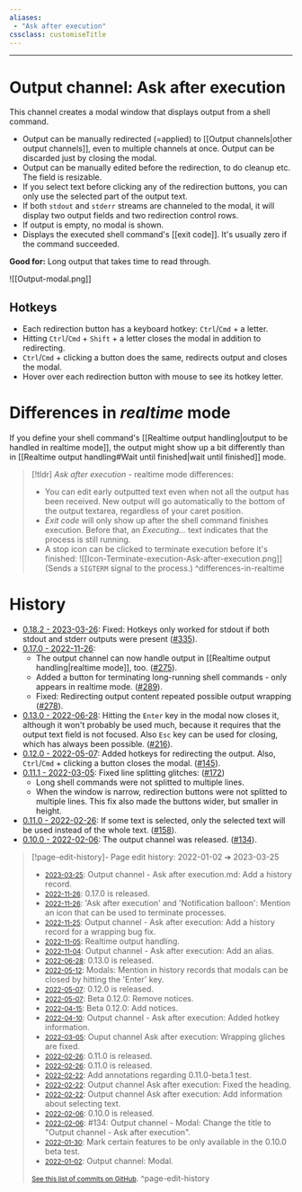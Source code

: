 ```yaml
---
aliases:
 - "Ask after execution"
cssclass: customiseTitle
---
```


---
# Output channel: Ask after execution
This channel creates a modal window that displays output from a shell command.
- Output can be manually redirected (=applied) to [[Output channels|other output channels]], even to multiple channels at once. Output can be discarded just by closing the modal.
- Output can be manually edited before the redirection, to do cleanup etc. The field is resizable.
- If you select text before clicking any of the redirection buttons, you can only use the selected part of the output text.
- If both `stdout` and `stderr` streams are channeled to the modal, it will display two output fields and two redirection control rows.
- If output is empty, no modal is shown.
- Displays the executed shell command's [[exit code]]. It's usually zero if the command succeeded.

**Good for:** Long output that takes time to read through.

![[Output-modal.png]]

## Hotkeys
- Each redirection button has a keyboard hotkey: `Ctrl`/`Cmd` + a letter. 
- Hitting `Ctrl`/`Cmd` + `Shift` + a letter closes the modal in addition to redirecting.
- `Ctrl`/`Cmd` + clicking a button does the same, redirects output and closes the modal.
- Hover over each redirection button with mouse to see its hotkey letter.

# Differences in *realtime* mode

If you define your shell command's [[Realtime output handling|output to be handled in realtime mode]], the output might show up a bit differently than in [[Realtime output handling#Wait until finished|wait until finished]] mode.

> [!tldr] _Ask after execution_ - realtime mode differences:
> - You can edit early outputted text even when not all the output has been received. New output will go automatically to the bottom of the output textarea, regardless of your caret position.
> - *Exit code* will only show up after the shell command finishes execution. Before that, an *Executing...* text indicates that the process is still running. 
> - A stop icon can be clicked to terminate execution before it's finished:
>   ![[Icon-Terminate-execution-Ask-after-execution.png]]
>   (Sends a `SIGTERM` signal to the process.)
> ^differences-in-realtime

# History
- [0.18.2 - 2023-03-26](https://github.com/Taitava/obsidian-shellcommands/blob/main/CHANGELOG.md#0182---2023-03-26): Fixed: Hotkeys only worked for stdout if both stdout and stderr outputs were present ([#335](https://github.com/Taitava/obsidian-shellcommands/issues/335)).
- [0.17.0 - 2022-11-26](https://github.com/Taitava/obsidian-shellcommands/blob/main/CHANGELOG.md#0170---2022-11-26):
	- The output channel can now handle output in [[Realtime output handling|realtime mode]], too. ([#275](https://github.com/Taitava/obsidian-shellcommands/issues/275)).
	- Added a button for terminating long-running shell commands - only appears in realtime mode. ([#289](https://github.com/Taitava/obsidian-shellcommands/issues/289)).
	- Fixed: Redirecting output content repeated possible output wrapping ([#278](https://github.com/Taitava/obsidian-shellcommands/issues/278)).
- [0.13.0 - 2022-06-28](https://github.com/Taitava/obsidian-shellcommands/blob/main/CHANGELOG.md#0130---2022-06-28): Hitting the `Enter` key in the modal now closes it, although it won't probably be used much, because it requires that the output text field is not focused. Also `Esc` key can be used for closing, which has always been possible. ([#216](https://github.com/Taitava/obsidian-shellcommands/issues/216)).
- [0.12.0 - 2022-05-07](https://github.com/Taitava/obsidian-shellcommands/blob/main/CHANGELOG.md#0120---2022-05-07): Added hotkeys for redirecting the output. Also, `Ctrl`/`Cmd` + clicking a button closes the modal. ([#145](https://github.com/Taitava/obsidian-shellcommands/issues/145)).
- [0.11.1 - 2022-03-05](https://github.com/Taitava/obsidian-shellcommands/blob/main/CHANGELOG.md#0111---2022-03-05): Fixed line splitting glitches: ([#172](https://github.com/Taitava/obsidian-shellcommands/issues/172))
	- Long shell commands were not splitted to multiple lines.
	- When the window is narrow, redirection buttons were not splitted to multiple lines. This fix also made the buttons wider, but smaller in height.
- [0.11.0 - 2022-02-26](https://github.com/Taitava/obsidian-shellcommands/blob/main/CHANGELOG.md#0110---2022-02-26): If some text is selected, only the selected text will be used instead of the whole text. ([#158](https://github.com/Taitava/obsidian-shellcommands/issues/158)).
- [0.10.0 - 2022-02-06](https://github.com/Taitava/obsidian-shellcommands/blob/main/CHANGELOG.md#0100---2022-02-06): The output channel was released. ([#134](https://github.com/Taitava/obsidian-shellcommands/issues/134)).

> [!page-edit-history]- Page edit history: 2022-01-02 &#10132; 2023-03-25
> - [<small>2023-03-25</small>](https://github.com/Taitava/obsidian-shellcommands-documentation/commit/9b35ea387574e4cc06eb774c6659cd99954aa13a): Output channel - Ask after execution.md: Add a history record.
> - [<small>2022-11-26</small>](https://github.com/Taitava/obsidian-shellcommands-documentation/commit/c96937ed11df76038408f3b8e89529e6732878fc): 0.17.0 is released.
> - [<small>2022-11-26</small>](https://github.com/Taitava/obsidian-shellcommands-documentation/commit/51befca61156a26873f502966d42de2d98b382fe): 'Ask after execution' and 'Notification balloon': Mention an icon that can be used to terminate processes.
> - [<small>2022-11-25</small>](https://github.com/Taitava/obsidian-shellcommands-documentation/commit/cfdba5f85d4f92207a8fb81b14c9116b8e1f465f): Output channel - Ask after execution: Add a history record for a wrapping bug fix.
> - [<small>2022-11-05</small>](https://github.com/Taitava/obsidian-shellcommands-documentation/commit/ba41cfb111b3cfd904f82df2746ef4689d9abba3): Realtime output handling.
> - [<small>2022-11-04</small>](https://github.com/Taitava/obsidian-shellcommands-documentation/commit/d1672477a14a81a5fc168b1a7dce329a909fd969): Output channel - Ask after execution: Add an alias.
> - [<small>2022-06-28</small>](https://github.com/Taitava/obsidian-shellcommands-documentation/commit/49efe1a5a719cb695cc0a4a96d05c10548298804): 0.13.0 is released.
> - [<small>2022-05-12</small>](https://github.com/Taitava/obsidian-shellcommands-documentation/commit/946bdf5546a1580a4332cce169aa03a65ca9f0b9): Modals: Mention in history records that modals can be closed by hitting the 'Enter' key.
> - [<small>2022-05-07</small>](https://github.com/Taitava/obsidian-shellcommands-documentation/commit/002bf3b92e8f50bd1deb304dab946a3b8f981c8e): 0.12.0 is released.
> - [<small>2022-05-07</small>](https://github.com/Taitava/obsidian-shellcommands-documentation/commit/e1ea6e6dfc57d520e523cfde196bce955d7b1a06): Beta 0.12.0: Remove notices.
> - [<small>2022-04-15</small>](https://github.com/Taitava/obsidian-shellcommands-documentation/commit/df021e7305cee4944a440c4c16bf7b3a283dcd1f): Beta 0.12.0: Add notices.
> - [<small>2022-04-10</small>](https://github.com/Taitava/obsidian-shellcommands-documentation/commit/f0032fa9e63d09daab9d1709605d3373f1883a7a): Output channel - Ask after execution: Added hotkey information.
> - [<small>2022-03-05</small>](https://github.com/Taitava/obsidian-shellcommands-documentation/commit/622ea4065627bb6ee6104b3366421981a23675c8): Ouput channel Ask after execution: Wrapping gliches are fixed.
> - [<small>2022-02-26</small>](https://github.com/Taitava/obsidian-shellcommands-documentation/commit/d6e852c88fb1ba221140841ea599189a27864a19): 0.11.0 is released.
> - [<small>2022-02-26</small>](https://github.com/Taitava/obsidian-shellcommands-documentation/commit/e5463e54d3424913624f9ebc61fcc7f5dee829cb): 0.11.0 is released.
> - [<small>2022-02-22</small>](https://github.com/Taitava/obsidian-shellcommands-documentation/commit/7537045e3408a0fa0a1f3b47a62907fc6e4f8ca3): Add annotations regarding 0.11.0-beta.1 test.
> - [<small>2022-02-22</small>](https://github.com/Taitava/obsidian-shellcommands-documentation/commit/8c44ea0dd0bdbc370ff4b0ad1469373333f1ca4d): Output channel Ask after execution: Fixed the heading.
> - [<small>2022-02-22</small>](https://github.com/Taitava/obsidian-shellcommands-documentation/commit/e355e9dc73c311afb913088c7076f495e977dcc4): Output channel Ask after execution: Add information about selecting text.
> - [<small>2022-02-06</small>](https://github.com/Taitava/obsidian-shellcommands-documentation/commit/3cc94c373e6fdff6712511de5cb0482c2c7ba5e9): 0.10.0 is released.
> - [<small>2022-02-06</small>](https://github.com/Taitava/obsidian-shellcommands-documentation/commit/1a84fe59a57f760fa9773a70cf41693982d571ef): #134: Output channel - Modal: Change the title to "Output channel - Ask after execution".
> - [<small>2022-01-30</small>](https://github.com/Taitava/obsidian-shellcommands-documentation/commit/db74fd2ed107c70fc30a73fa4f23fea2e5957eae): Mark certain features to be only available in the 0.10.0 beta test.
> - [<small>2022-01-02</small>](https://github.com/Taitava/obsidian-shellcommands-documentation/commit/88f88ce46a22a9a7ae4ce3f93727dca1ed8b97bd): Output channel: Modal.
> 
> [<small>See this list of commits on GitHub</small>](https://github.com/Taitava/obsidian-shellcommands-documentation/commits/main/./Output%20handling/Output%20channel%20-%20Ask%20after%20execution.md).
> ^page-edit-history
